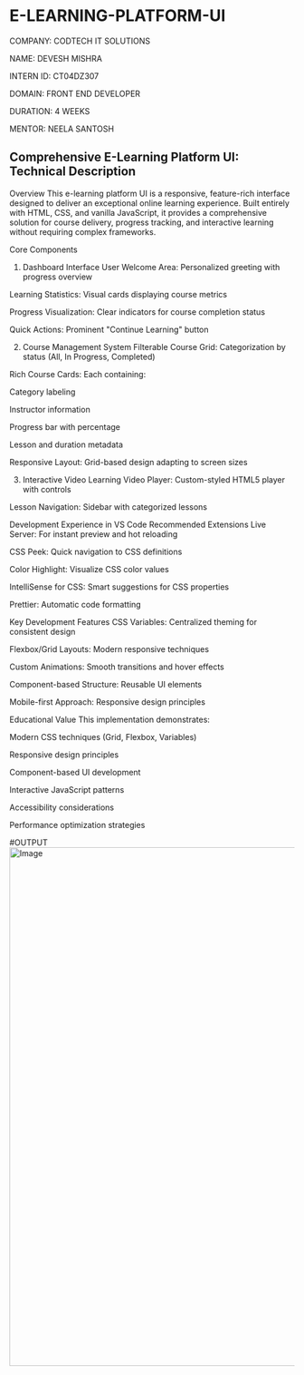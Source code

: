   # E-LEARNING-PLATFORM-UI

COMPANY: CODTECH IT SOLUTIONS

NAME: DEVESH MISHRA

INTERN ID: CT04DZ307

DOMAIN: FRONT END DEVELOPER

DURATION: 4 WEEKS

MENTOR: NEELA SANTOSH

## Comprehensive E-Learning Platform UI: Technical Description
Overview
This e-learning platform UI is a responsive, feature-rich interface designed to deliver an exceptional online learning experience. Built entirely with HTML, CSS, and vanilla JavaScript, it provides a comprehensive solution for course delivery, progress tracking, and interactive learning without requiring complex frameworks.

Core Components
1. Dashboard Interface
User Welcome Area: Personalized greeting with progress overview

Learning Statistics: Visual cards displaying course metrics

Progress Visualization: Clear indicators for course completion status

Quick Actions: Prominent "Continue Learning" button

2. Course Management System
Filterable Course Grid: Categorization by status (All, In Progress, Completed)

Rich Course Cards: Each containing:

Category labeling

Instructor information

Progress bar with percentage

Lesson and duration metadata

Responsive Layout: Grid-based design adapting to screen sizes

3. Interactive Video Learning
Video Player: Custom-styled HTML5 player with controls

Lesson Navigation: Sidebar with categorized lessons

Development Experience in VS Code
Recommended Extensions
Live Server: For instant preview and hot reloading

CSS Peek: Quick navigation to CSS definitions

Color Highlight: Visualize CSS color values

IntelliSense for CSS: Smart suggestions for CSS properties

Prettier: Automatic code formatting

Key Development Features
CSS Variables: Centralized theming for consistent design

Flexbox/Grid Layouts: Modern responsive techniques

Custom Animations: Smooth transitions and hover effects

Component-based Structure: Reusable UI elements

Mobile-first Approach: Responsive design principles

Educational Value
This implementation demonstrates:

Modern CSS techniques (Grid, Flexbox, Variables)

Responsive design principles

Component-based UI development

Interactive JavaScript patterns

Accessibility considerations

Performance optimization strategies

#OUTPUT
<img width="1881" height="915" alt="Image" src="https://github.com/user-attachments/assets/6ffc9cf8-27c4-4a27-96e6-88080c9af864" />
